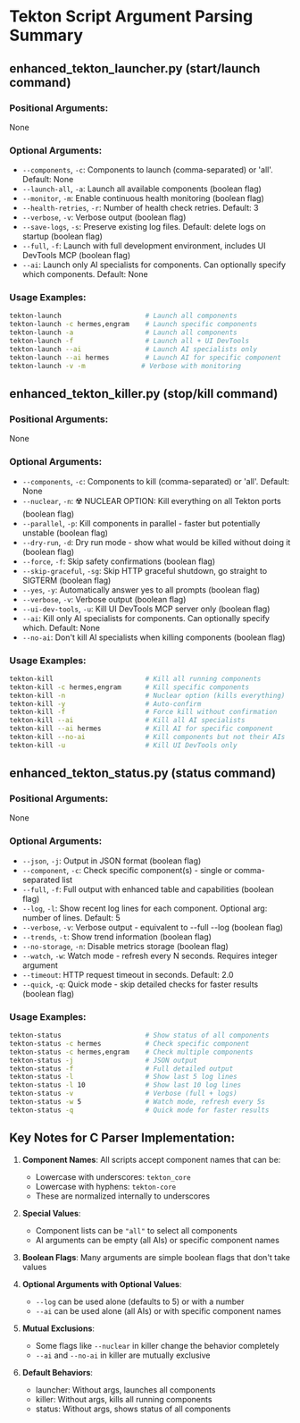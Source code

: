 # Tekton Script Argument Parsing Summary

## enhanced_tekton_launcher.py (start/launch command)

### Positional Arguments:
None

### Optional Arguments:
- `--components`, `-c`: Components to launch (comma-separated) or 'all'. Default: None
- `--launch-all`, `-a`: Launch all available components (boolean flag)
- `--monitor`, `-m`: Enable continuous health monitoring (boolean flag)
- `--health-retries`, `-r`: Number of health check retries. Default: 3
- `--verbose`, `-v`: Verbose output (boolean flag)
- `--save-logs`, `-s`: Preserve existing log files. Default: delete logs on startup (boolean flag)
- `--full`, `-f`: Launch with full development environment, includes UI DevTools MCP (boolean flag)
- `--ai`: Launch only AI specialists for components. Can optionally specify which components. Default: None

### Usage Examples:
```bash
tekton-launch                     # Launch all components
tekton-launch -c hermes,engram    # Launch specific components
tekton-launch -a                  # Launch all components
tekton-launch -f                  # Launch all + UI DevTools
tekton-launch --ai                # Launch AI specialists only
tekton-launch --ai hermes         # Launch AI for specific component
tekton-launch -v -m              # Verbose with monitoring
```

## enhanced_tekton_killer.py (stop/kill command)

### Positional Arguments:
None

### Optional Arguments:
- `--components`, `-c`: Components to kill (comma-separated) or 'all'. Default: None
- `--nuclear`, `-n`: ☢️ NUCLEAR OPTION: Kill everything on all Tekton ports (boolean flag)
- `--parallel`, `-p`: Kill components in parallel - faster but potentially unstable (boolean flag)
- `--dry-run`, `-d`: Dry run mode - show what would be killed without doing it (boolean flag)
- `--force`, `-f`: Skip safety confirmations (boolean flag)
- `--skip-graceful`, `-sg`: Skip HTTP graceful shutdown, go straight to SIGTERM (boolean flag)
- `--yes`, `-y`: Automatically answer yes to all prompts (boolean flag)
- `--verbose`, `-v`: Verbose output (boolean flag)
- `--ui-dev-tools`, `-u`: Kill UI DevTools MCP server only (boolean flag)
- `--ai`: Kill only AI specialists for components. Can optionally specify which. Default: None
- `--no-ai`: Don't kill AI specialists when killing components (boolean flag)

### Usage Examples:
```bash
tekton-kill                       # Kill all running components
tekton-kill -c hermes,engram      # Kill specific components
tekton-kill -n                    # Nuclear option (kills everything)
tekton-kill -y                    # Auto-confirm
tekton-kill -f                    # Force kill without confirmation
tekton-kill --ai                  # Kill all AI specialists
tekton-kill --ai hermes           # Kill AI for specific component
tekton-kill --no-ai               # Kill components but not their AIs
tekton-kill -u                    # Kill UI DevTools only
```

## enhanced_tekton_status.py (status command)

### Positional Arguments:
None

### Optional Arguments:
- `--json`, `-j`: Output in JSON format (boolean flag)
- `--component`, `-c`: Check specific component(s) - single or comma-separated list
- `--full`, `-f`: Full output with enhanced table and capabilities (boolean flag)
- `--log`, `-l`: Show recent log lines for each component. Optional arg: number of lines. Default: 5
- `--verbose`, `-v`: Verbose output - equivalent to --full --log (boolean flag)
- `--trends`, `-t`: Show trend information (boolean flag)
- `--no-storage`, `-n`: Disable metrics storage (boolean flag)
- `--watch`, `-w`: Watch mode - refresh every N seconds. Requires integer argument
- `--timeout`: HTTP request timeout in seconds. Default: 2.0
- `--quick`, `-q`: Quick mode - skip detailed checks for faster results (boolean flag)

### Usage Examples:
```bash
tekton-status                     # Show status of all components
tekton-status -c hermes           # Check specific component
tekton-status -c hermes,engram    # Check multiple components
tekton-status -j                  # JSON output
tekton-status -f                  # Full detailed output
tekton-status -l                  # Show last 5 log lines
tekton-status -l 10               # Show last 10 log lines
tekton-status -v                  # Verbose (full + logs)
tekton-status -w 5                # Watch mode, refresh every 5s
tekton-status -q                  # Quick mode for faster results
```

## Key Notes for C Parser Implementation:

1. **Component Names**: All scripts accept component names that can be:
   - Lowercase with underscores: `tekton_core`
   - Lowercase with hyphens: `tekton-core`
   - These are normalized internally to underscores

2. **Special Values**:
   - Component lists can be `"all"` to select all components
   - AI arguments can be empty (all AIs) or specific component names

3. **Boolean Flags**: Many arguments are simple boolean flags that don't take values

4. **Optional Arguments with Optional Values**:
   - `--log` can be used alone (defaults to 5) or with a number
   - `--ai` can be used alone (all AIs) or with specific component names

5. **Mutual Exclusions**:
   - Some flags like `--nuclear` in killer change the behavior completely
   - `--ai` and `--no-ai` in killer are mutually exclusive

6. **Default Behaviors**:
   - launcher: Without args, launches all components
   - killer: Without args, kills all running components
   - status: Without args, shows status of all components
